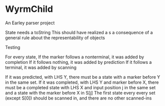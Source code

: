 # WyrmChild
An Earley parser project


State needs a toString
  This should have realized a s a consequence of a general rule about the representability of objects
  
 Testing
 
 For every state,
   If the marker follows a nonterminal, it was added by completion
   If it follows nothing, it was added by prediction
   If it follows a terminal, it was added by scanning
   
  If it was predicted, with LHS Y, there must be a state with a marker before Y in the same set.
  If it was completed, with LHS Y and marker before X, there must be a completed state with LHS X and input position j in the same set and a state with the marker before X in S[j]
  The first state every every set (except S[0]) should be scanned in, and there are no other scanned-ins
   
   
